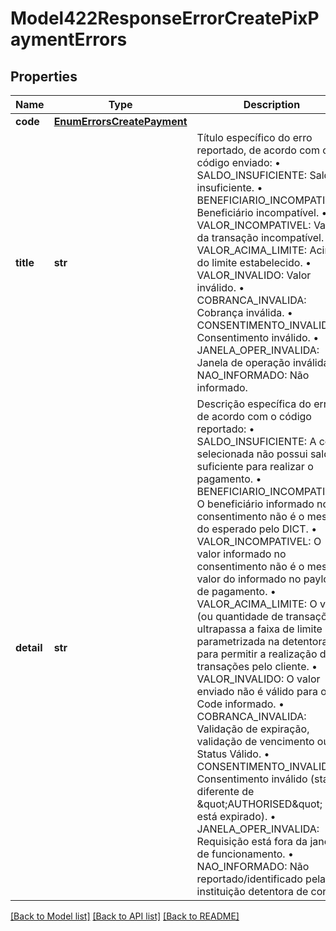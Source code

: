 # Model422ResponseErrorCreatePixPaymentErrors

## Properties
Name | Type | Description | Notes
------------ | ------------- | ------------- | -------------
**code** | [**EnumErrorsCreatePayment**](EnumErrorsCreatePayment.md) |  | 
**title** | **str** | Título específico do erro reportado, de acordo com o código enviado:   • SALDO_INSUFICIENTE: Saldo insuficiente.   • BENEFICIARIO_INCOMPATIVEL: Beneficiário incompatível.   • VALOR_INCOMPATIVEL: Valor da transação incompatível.   • VALOR_ACIMA_LIMITE: Acima do limite estabelecido.   • VALOR_INVALIDO: Valor inválido.   • COBRANCA_INVALIDA: Cobrança inválida.   • CONSENTIMENTO_INVALIDO: Consentimento inválido.   • JANELA_OPER_INVALIDA: Janela de operação inválida.   • NAO_INFORMADO: Não informado.    | 
**detail** | **str** | Descrição específica do erro de acordo com o código reportado:   • SALDO_INSUFICIENTE: A conta selecionada não possui saldo suficiente para realizar o pagamento.   • BENEFICIARIO_INCOMPATIVEL: O beneficiário informado no consentimento não é o mesmo do esperado pelo DICT.   • VALOR_INCOMPATIVEL: O valor informado no consentimento não é o mesmo valor do informado no payload de pagamento.   • VALOR_ACIMA_LIMITE: O valor (ou quantidade de transações) ultrapassa a faixa de limite parametrizada na detentora para permitir a realização de transações pelo cliente.   • VALOR_INVALIDO: O valor enviado não é válido para o QR Code informado.   • COBRANCA_INVALIDA: Validação de expiração, validação de vencimento ou Status Válido.   • CONSENTIMENTO_INVALIDO: Consentimento inválido (status diferente de \&quot;AUTHORISED\&quot; ou está expirado).   • JANELA_OPER_INVALIDA: Requisição está fora da janela de funcionamento.   • NAO_INFORMADO: Não reportado/identificado pela instituição detentora de conta.    | 

[[Back to Model list]](../README.md#documentation-for-models) [[Back to API list]](../README.md#documentation-for-api-endpoints) [[Back to README]](../README.md)

